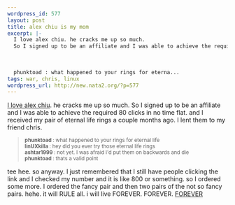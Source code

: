 ```yaml
--- 
wordpress_id: 577
layout: post
title: alex chiu is my mom
excerpt: |-
  I love alex chiu. he cracks me up so much.
  So I signed up to be an affiliate and I was able to achieve the required 80 clicks in no time flat. and I received my pair of eternal life rings a couple months ago. I lent them to my friend chris.
  
  
  
  phunktoad : what happened to your rings for eterna...
tags: war, chris, linux
wordpress_url: http://new.nata2.org/?p=577
---
```

<a href="http://www.alexchiu.com/affiliates/clickthru.cgi?id=natatwo">I love alex chiu</a>. he cracks me up so much.
So I signed up to be an affiliate and I was able to achieve the required 80 clicks in no time flat. and I received my pair of eternal life rings a couple months ago. I lent them to my friend chris.

<blockquote><small>

<b>phunktoad </b>: what happened to your rings for eternal life<br/>
<b>linUXkilla </b>: hey did you ever try those eternal life rings<br/>
<b>ashtar1999 </b>: not yet. I was afraid I'd put them on backwards and die<br/>
<b>phunktoad </b>: thats a valid point
</small>
</blockquote>
tee hee. so anyway. I just remembered that I still have people clicking the link and I checked my number and it is like 800 or something. so I ordered some more. I ordered the fancy pair and then two pairs of the not so fancy pairs. hehe. it will RULE all. 
i will live FOREVER. FOREVER. <a href="http://www.storrer.com/images/forever.jpeg">FOREVER</a>
